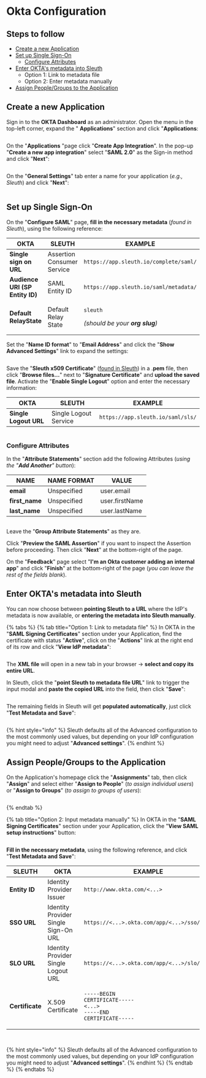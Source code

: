 # Okta Configuration

## Steps to follow

* [Create a new Application](okta-configuration.md#create-a-new-application)
* [Set up Single Sign-On](okta-configuration.md#set-up-single-sign-on)
  * [Configure Attributes](okta-configuration.md#configure-attributes)
* [Enter OKTA's metadata into Sleuth](okta-configuration.md#enter-oktas-metadata-into-sleuth)
  * Option 1: Link to metadata file
  * Option 2: Enter metadata manually
* [Assign People/Groups to the Application](okta-configuration.md#assign-people-groups-to-the-application)

## Create a new Application

Sign in to the **OKTA Dashboard** as an administrator. Open the menu in the top-left corner, expand the " **Applications**" section and click "**Applications**:

<figure><img src="../../../../.gitbook/assets/image (36).png" alt=""><figcaption></figcaption></figure>

On the "**Applications** "page click "**Create App Integration**". In the pop-up "**Create a new app integration**" select "**SAML 2.0**" as the Sign-in method and click "**Next**":

<figure><img src="../../../../.gitbook/assets/image (41).png" alt=""><figcaption></figcaption></figure>

On the "**General Settings**" tab enter a name for your application (_e.g., Sleuth_) and click "**Next**":

<figure><img src="../../../../.gitbook/assets/image (31).png" alt=""><figcaption></figcaption></figure>

## Set up Single Sign-On

On the "**Configure SAML**" page, **fill in the necessary metadata** (_found in Sleuth_), using the following reference:

| OKTA                            | SLEUTH                     | EXAMPLE                                                                               |
| ------------------------------- | -------------------------- | ------------------------------------------------------------------------------------- |
| **Single sign on URL**          | Assertion Consumer Service | `https://app.sleuth.io/complete/saml/`                                                |
| **Audience URI (SP Entity ID)** | SAML Entity ID             | `https://app.sleuth.io/saml/metadata/`                                                |
| **Default RelayState**          | Default Relay State        | <p><code>sleuth</code> </p><p><em>(should be your <strong>org slug</strong>)</em></p> |

Set the "**Name ID format**" to "**Email Address**" and click the "**Show Advanced Settings**" link to expand the settings:

<figure><img src="../../../../.gitbook/assets/image (35).png" alt=""><figcaption></figcaption></figure>

Save the "**Sleuth x509 Certificate**" ([found in Sleuth](broken-reference)) in a .**pem** file, then click "**Browse files...**" next to "**Signature Certificate**" and **upload the saved file**. Activate the "**Enable Single Logout**" option and enter the necessary information:

| OKTA                  | SLEUTH                | EXAMPLE                           |
| --------------------- | --------------------- | --------------------------------- |
| **Single Logout URL** | Single Logout Service | `https://app.sleuth.io/saml/sls/` |

<figure><img src="../../../../.gitbook/assets/image (28).png" alt=""><figcaption></figcaption></figure>

### Configure Attributes

In the "**Attribute Statements**" section add the following Attributes (_using the "**Add Another**" button_):

| NAME            | NAME FORMAT | VALUE          |
| --------------- | ----------- | -------------- |
| **email**       | Unspecified | user.email     |
| **first\_name** | Unspecified | user.firstName |
| **last\_name**  | Unspecified | user.lastName  |

<figure><img src="../../../../.gitbook/assets/image (30).png" alt=""><figcaption></figcaption></figure>

Leave the "**Group Attribute Statements**" as they are.

Click "**Preview the SAML Assertion**" if you want to inspect the Assertion before proceeding. Then click "**Next**" at the bottom-right of the page.

On the "**Feedback**" page select "**I'm an Okta customer adding an internal app**" and click "**Finish**" at the bottom-right of the page (_you can leave the rest of the fields blank_).

## Enter OKTA's metadata into Sleuth

You can now choose between **pointing Sleuth to a URL** where the IdP's metadata is now available, or **entering the metadata into Sleuth manually**.

{% tabs %}
{% tab title="Option 1: Link to metadata file" %}
In OKTA in the "**SAML Signing Certificates**" section under your Application, find the certificate with status "**Active**", click on the "**Actions**" link at the right end of its row and click "**View IdP metadata**":

<figure><img src="../../../../.gitbook/assets/image (47).png" alt=""><figcaption></figcaption></figure>

The **XML file** will open in a new tab in your browser -> **select and copy its entire URL**.

In Sleuth, click the "**point Sleuth to metadata file URL**" link to trigger the input modal and **paste the copied URL** into the field, then click "**Save**":

<figure><img src="../../../../.gitbook/assets/image (3).png" alt=""><figcaption></figcaption></figure>

The remaining fields in Sleuth will get **populated automatically**, just click "**Test Metadata and Save**":

<figure><img src="../../../../.gitbook/assets/image (34).png" alt=""><figcaption></figcaption></figure>

{% hint style="info" %}
Sleuth defaults all of the Advanced configuration to the most commonly used values, but depending on your IdP configuration you might need to adjust "**Advanced settings**".
{% endhint %}

## Assign People/Groups to the Application

On the Application's homepage click the "**Assignments**" tab, then click "**Assign**" and select either "**Assign to People**" (_to assign individual users_) or "**Assign to Groups**" (_to assign to groups of users_):

<figure><img src="../../../../.gitbook/assets/image (32).png" alt=""><figcaption></figcaption></figure>
{% endtab %}

{% tab title="Option 2: Input metadata manually" %}
In OKTA in the "**SAML Signing Certificates**" section under your Application, click the "**View SAML setup instructions**" button:

<figure><img src="../../../../.gitbook/assets/image (52).png" alt=""><figcaption></figcaption></figure>

**Fill in the necessary metadata**, using the following reference, and click "**Test Metadata and Save**":

| SLEUTH          | OKTA                                 | EXAMPLE                                                                                                              |
| --------------- | ------------------------------------ | -------------------------------------------------------------------------------------------------------------------- |
| **Entity ID**   | Identity Provider Issuer             | `http://www.okta.com/<...>`                                                                                          |
| **SSO URL**     | Identity Provider Single Sign-On URL | `https://<...>.okta.com/app/<...>/sso/saml`                                                                          |
| **SLO URL**     | Identity Provider Single Logout URL  | `https://<...>.okta.com/app/<...>/slo/saml`                                                                          |
| **Certificate** | X.509 Certificate                    | <p><code>-----BEGIN CERTIFICATE-----</code><br><code>&#x3C;...></code><br><code>-----END CERTIFICATE-----</code></p> |

<figure><img src="../../../../.gitbook/assets/image (45).png" alt=""><figcaption></figcaption></figure>

<figure><img src="../../../../.gitbook/assets/image (29).png" alt=""><figcaption></figcaption></figure>

{% hint style="info" %}
Sleuth defaults all of the Advanced configuration to the most commonly used values, but depending on your IdP configuration you might need to adjust "**Advanced settings**".
{% endhint %}
{% endtab %}
{% endtabs %}

